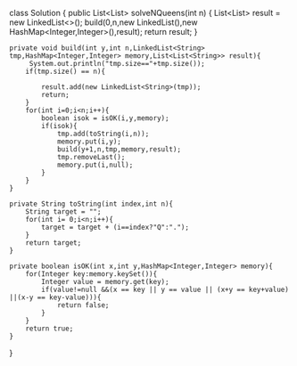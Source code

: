 class Solution {
    public List<List<String>> solveNQueens(int n) {
        List<List<String>> result = new LinkedList<>();
        build(0,n,new LinkedList<String>(),new HashMap<Integer,Integer>(),result);
        return result;
    }

    private void build(int y,int n,LinkedList<String> tmp,HashMap<Integer,Integer> memory,List<List<String>> result){
         System.out.println("tmp.size=="+tmp.size());
        if(tmp.size() == n){
           
            result.add(new LinkedList<String>(tmp));
            return;
        }
        for(int i=0;i<n;i++){
            boolean isok = isOK(i,y,memory);
            if(isok){
                tmp.add(toString(i,n));
                memory.put(i,y);
                build(y+1,n,tmp,memory,result);
                tmp.removeLast();
                memory.put(i,null);
            }
        }
    }

    private String toString(int index,int n){
        String target = "";
        for(int i= 0;i<n;i++){
            target = target + (i==index?"Q":".");
        }
        return target;
    }

    private boolean isOK(int x,int y,HashMap<Integer,Integer> memory){
        for(Integer key:memory.keySet()){
            Integer value = memory.get(key);
            if(value!=null &&(x == key || y == value || (x+y == key+value) ||(x-y == key-value))){
                return false;
            }
        }
        return true;
    }
}
